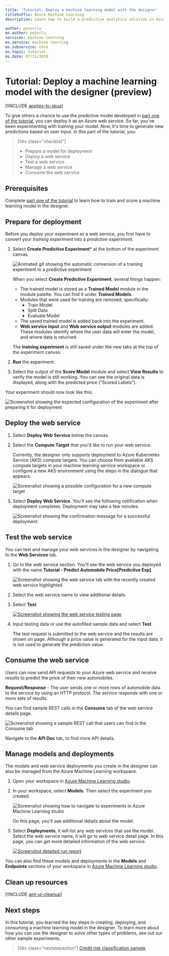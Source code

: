 ```yaml
---
title: 'Tutorial: Deploy a machine learning model with the designer'
titleSuffix: Azure Machine Learning
description: Learn how to build a predictive analytics solution in Azure Machine Learning designer. Train, score, and deploy a machine learning model using drag and drop modules. This tutorial is part two of a two-part series on predicting automobile prices using linear regression.

author: peterclu
ms.author: peterlu
services: machine-learning
ms.service: machine-learning
ms.subservice: core
ms.topic: tutorial
ms.date: 07/11/2019
---
```


# Tutorial: Deploy a machine learning model with the designer (preview)
[!INCLUDE [applies-to-skus](../../../includes/aml-applies-to-enterprise-sku.md)]

To give others a chance to use the predictive model developed in [part one of the tutorial](ui-tutorial-automobile-price-train-score.md), you can deploy it as an Azure web service. So far, you've been experimenting with training your model. Now, it's time to generate new predictions based on user input. In this part of the tutorial, you:

> [!div class="checklist"]
> * Prepare a model for deployment
> * Deploy a web service
> * Test a web service
> * Manage a web service
> * Consume the web service

## Prerequisites

Complete [part one of the tutorial](ui-tutorial-automobile-price-train-score.md) to learn how to train and score a machine learning model in the designer.

## Prepare for deployment

Before you deploy your experiment as a web service, you first have to convert your *training experiment* into a *predictive experiment*.

1. Select **Create Predictive Experiment*** at the bottom of the experiment canvas.

    ![Animated gif showing the automatic conversion of a training experiment to a predictive experiment](./media/ui-tutorial-automobile-price-deploy/deploy-web-service.gif)

    When you select **Create Predictive Experiment**, several things happen:
    
    * The trained model is stored as a **Trained Model** module in the module palette. You can find it under **Trained Models**.
    * Modules that were used for training are removed; specifically:
      * Train Model
      * Split Data
      * Evaluate Model
    * The saved trained model is added back into the experiment.
    * **Web service input** and **Web service output** modules are added. These modules identify where the user data will enter the model, and where data is returned.

    The **training experiment** is still saved under the new tabs at the top of the experiment canvas.

1. **Run** the experiment.

1. Select the output of the **Score Model** module and select **View Results** to verify the model is still working. You can see the original data is displayed, along with the predicted price ("Scored Labels").

Your experiment should now look like this:  

![Screenshot showing the expected configuration of the experiment after preparing it for deployment](./media/ui-tutorial-automobile-price-deploy/predictive-graph.png)

## Deploy the web service

1. Select **Deploy Web Service** below the canvas.

1. Select the **Compute Target** that you'd like to run your web service.

    Currently, the designer only supports deployment to Azure Kubernetes Service (AKS) compute targets. You can choose from available AKS compute targets in your machine learning service workspace or configure a new AKS environment using the steps in the dialogue that appears.

    ![Screenshot showing a possible configuration for a new compute target](./media/ui-tutorial-automobile-price-deploy/deploy-compute.png)

1. Select **Deploy Web Service**. You'll see the following notification when deployment completes. Deployment may take a few minutes.

    ![Screenshot showing the confirmation message for a successful deployment.](./media/ui-tutorial-automobile-price-deploy/deploy-succeed.png)

## Test the web service

You can test and manage your web services in the designer by navigating to the **Web Services** tab.

1. Go to the web service section. You'll see the web service you deployed with the name **Tutorial - Predict Automobile Price[Predictive Exp]**.

     ![Screenshot showing the web service tab with the recently created web service highlighted](./media/ui-tutorial-automobile-price-deploy/web-services.png)

1. Select the web service name to view additional details.

1. Select **Test**.

    [![Screenshot showing the web service testing page](./media/ui-tutorial-automobile-price-deploy/web-service-test.png)](./media/ui-tutorial-automobile-price-deploy/web-service-test.png#lightbox)

1. Input testing data or use the autofilled sample data and select **Test**.

    The test request is submitted to the web service and the results are shown on page. Although a price value is generated for the input data, it is not used to generate the prediction value.

## Consume the web service

Users can now send API requests to your Azure web service and receive results to predict the price of their new automobiles.

**Request/Response** - The user sends one or more rows of automobile data to the service by using an HTTP protocol. The service responds with one or more sets of results.

You can find sample REST calls in the **Consume** tab of the web service details page.

   ![Screenshot showing a sample REST call that users can find in the Consume tab](./media/ui-tutorial-automobile-price-deploy/web-service-consume.png)

Navigate to the **API Doc** tab, to find more API details.

## Manage models and deployments

The models and web service deployments you create in the designer can also be managed from the Azure Machine Learning workspace.

1. Open your workspace in [Azure Machine Learning studio](https://ml.azure.com/).  

1. In your workspace, select **Models**. Then select the experiment you created.

    ![Screenshot showing how to navigate to experiments in Azure Machine Learning studio](./media/ui-tutorial-automobile-price-deploy/portal-models.png)

    On this page, you'll see additional details about the model.

1. Select **Deployments**, it will list any web services that use the model. Select the web service name, it will go to web service detail page. In this page, you can get more detailed information of the web service.

    [![Screenshot detailed run report](./media/ui-tutorial-automobile-price-deploy/deployment-details.png)](./media/ui-tutorial-automobile-price-deploy/deployment-details.png#lightbox)

You can also find these models and deployments in the **Models** and **Endpoints** sections of your workspace in [Azure Machine Learning studio](https://ml.azure.com).

## Clean up resources

[!INCLUDE [aml-ui-cleanup](../../../includes/aml-ui-cleanup.md)]

## Next steps

In this tutorial, you learned the key steps in creating, deploying, and consuming a machine learning model in the designer. To learn more about how you can use the designer to solve other types of problems, see out our other sample experiments.

> [!div class="nextstepaction"]
> [Credit risk classification sample](how-to-ui-sample-classification-predict-credit-risk-cost-sensitive.md)
